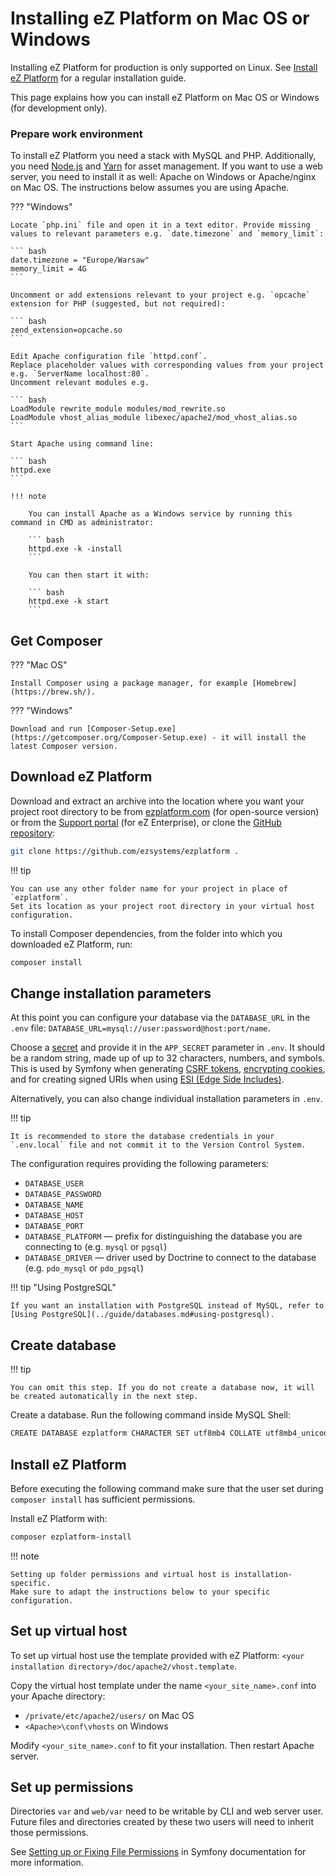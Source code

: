 # Installing eZ Platform on Mac OS or Windows

Installing eZ Platform for production is only supported on Linux.
See [Install eZ Platform](../getting_started/install_ez_platform.md) for a regular installation guide.

This page explains how you can install eZ Platform on Mac OS or Windows (for development only).

### Prepare work environment

To install eZ Platform you need a stack with MySQL and PHP.
Additionally, you need [Node.js](https://nodejs.org/en/) and [Yarn](https://yarnpkg.com/lang/en/docs/install/) for asset management.
If you want to use a web server, you need to install it as well: Apache on Windows or Apache/nginx on Mac OS.
The instructions below assumes you are using Apache.

??? "Windows"

    Locate `php.ini` file and open it in a text editor. Provide missing values to relevant parameters e.g. `date.timezone` and `memory_limit`:

    ``` bash
    date.timezone = "Europe/Warsaw"
    memory_limit = 4G
    ```

    Uncomment or add extensions relevant to your project e.g. `opcache` extension for PHP (suggested, but not required):

    ``` bash
    zend_extension=opcache.so
    ```

    Edit Apache configuration file `httpd.conf`.
    Replace placeholder values with corresponding values from your project e.g. `ServerName localhost:80`.
    Uncomment relevant modules e.g.

    ``` bash
    LoadModule rewrite_module modules/mod_rewrite.so
    LoadModule vhost_alias_module libexec/apache2/mod_vhost_alias.so
    ```

    Start Apache using command line:

    ``` bash
    httpd.exe
    ```

    !!! note

        You can install Apache as a Windows service by running this command in CMD as administrator:

        ``` bash
        httpd.exe -k -install
        ```

        You can then start it with:

        ``` bash
        httpd.exe -k start
        ```

## Get Composer

??? "Mac OS"

    Install Composer using a package manager, for example [Homebrew](https://brew.sh/).

??? "Windows"

    Download and run [Composer-Setup.exe](https://getcomposer.org/Composer-Setup.exe) - it will install the latest Composer version.

## Download eZ Platform

Download and extract an archive into the location where you want your project root directory to be from [ezplatform.com](https://ezplatform.com/#download-option) (for open-source version) or from the [Support portal](https://support.ez.no/Downloads) (for eZ Enterprise), or clone the [GitHub repository](https://github.com/ezsystems/ezplatform):

``` bash
git clone https://github.com/ezsystems/ezplatform .
```

!!! tip

    You can use any other folder name for your project in place of `ezplatform`.
    Set its location as your project root directory in your virtual host configuration.

To install Composer dependencies, from the folder into which you downloaded eZ Platform, run:

``` bash
composer install
```

## Change installation parameters

At this point you can configure your database via the `DATABASE_URL` in the `.env` file:
`DATABASE_URL=mysql://user:password@host:port/name`.

Choose a [secret](http://symfony.com/doc/current/reference/configuration/framework.html#secret)
and provide it in the `APP_SECRET` parameter in `.env`.
It should be a random string, made up of up to 32 characters, numbers, and symbols.
This is used by Symfony when generating [CSRF tokens](https://symfony.com/doc/current/security/csrf.html),
[encrypting cookies](http://symfony.com/doc/current/cookbook/security/remember_me.html),
and for creating signed URIs when using [ESI (Edge Side Includes)](https://symfony.com/doc/current/http_cache/esi.html).

Alternatively, you can also change individual installation parameters in `.env`.

!!! tip

    It is recommended to store the database credentials in your `.env.local` file and not commit it to the Version Control System.

The configuration requires providing the following parameters:

- `DATABASE_USER`
- `DATABASE_PASSWORD`
- `DATABASE_NAME`
- `DATABASE_HOST`
- `DATABASE_PORT`
- `DATABASE_PLATFORM` —  prefix for distinguishing the database you are connecting to (e.g. `mysql` or `pgsql`)
- `DATABASE_DRIVER` — driver used by Doctrine to connect to the database (e.g. `pdo_mysql` or `pdo_pgsql`)

!!! tip "Using PostgreSQL"

    If you want an installation with PostgreSQL instead of MySQL, refer to [Using PostgreSQL](../guide/databases.md#using-postgresql).

## Create database

!!! tip

    You can omit this step. If you do not create a database now, it will be created automatically in the next step.

Create a database. Run the following command inside MySQL Shell:

``` bash
CREATE DATABASE ezplatform CHARACTER SET utf8mb4 COLLATE utf8mb4_unicode_520_ci;
```

## Install eZ Platform

Before executing the following command make sure that the user set during `composer install` has sufficient permissions.

Install eZ Platform with:

``` bash
composer ezplatform-install
```

!!! note

    Setting up folder permissions and virtual host is installation-specific.
    Make sure to adapt the instructions below to your specific configuration.

## Set up virtual host

To set up virtual host use the template provided with eZ Platform: `<your installation directory>/doc/apache2/vhost.template`.

Copy the virtual host template under the name `<your_site_name>.conf` into your Apache directory:

- `/private/etc/apache2/users/` on Mac OS
- `<Apache>\conf\vhosts` on Windows

Modify `<your_site_name>.conf` to fit your installation. Then restart Apache server.

## Set up permissions

Directories `var` and `web/var` need to be writable by CLI and web server user.
Future files and directories created by these two users will need to inherit those permissions.

See [Setting up or Fixing File Permissions](http://symfony.com/doc/3.4/setup/file_permissions.html) in Symfony documentation
for more information.
